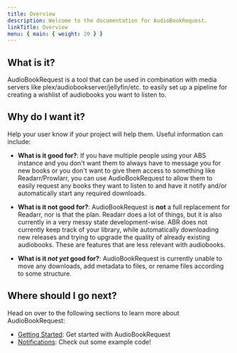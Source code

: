 ```yaml
---
title: Overview
description: Welcome to the documentation for AudioBookRequest.
linkTitle: Overview
menu: { main: { weight: 20 } }
---
```


## What is it?

AudioBookRequest is a tool that can be used in combination with media servers
like plex/audiobookserver/jellyfin/etc. to easily set up a pipeline for creating
a wishlist of audiobooks you want to listen to.

## Why do I want it?

Help your user know if your project will help them. Useful information can
include:

- **What is it good for?**: If you have multiple people using your ABS instance
  and you don't want them to always have to message you for new books or you
  don't want to give them access to something like Readarr/Prowlarr, you can use
  AudioBookRequest to allow them to easily request any books they want to listen
  to and have it notify and/or automatically start any required downloads.

- **What is it not good for?**: AudioBookRequest is **not** a full replacement
  for Readarr, nor is that the plan. Readarr does a lot of things, but it is
  also currently in a very messy state development-wise. ABR does not currently
  keep track of your library, while automatically downloading new releases and
  trying to upgrade the quality of already existing audiobooks. These are
  features that are less relevant with audiobooks.

- **What is it _not yet_ good for?**: AudioBookRequest is currently unable to
  move any downloads, add metadata to files, or rename files according to some
  structure.

## Where should I go next?

Head on over to the following sections to learn more about AudioBookRequest:

- [Getting Started](/docs/getting-started/): Get started with AudioBookRequest
- [Notifications](/docs/notifications/): Check out some example code!

